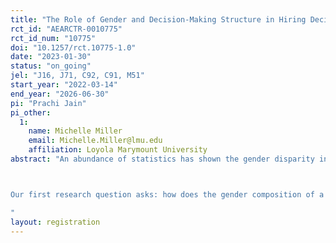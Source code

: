 ```yaml
---
title: "The Role of Gender and Decision-Making Structure in Hiring Decisions"
rct_id: "AEARCTR-0010775"
rct_id_num: "10775"
doi: "10.1257/rct.10775-1.0"
date: "2023-01-30"
status: "on_going"
jel: "J16, J71, C92, C91, M51"
start_year: "2022-03-14"
end_year: "2026-06-30"
pi: "Prachi Jain"
pi_other:
  1:
    name: Michelle Miller
    email: Michelle.Miller@lmu.edu
    affiliation: Loyola Marymount University
abstract: "An abundance of statistics has shown the gender disparity in corporate organizations, political bodies, and university positions. These facts lead to a natural question: why aren’t women being hired or promoted in the workplace? This project examines the role decision-making bodies play in gender disparity in hiring using a laboratory experiment.

Our first research question asks: how does the gender composition of a hiring committee affect who gets hired? Additionally, the process by which hiring decisions are made likely plays an important role in affecting who gets hired. For example, are decisions made democratically with all members having an equal voice? Or are decisions made unilaterally by a leader? Therefore, our second research question asks: how does the decision-making structure of the hiring committee affect who gets hired? 
"
layout: registration
---
```


